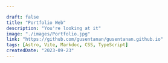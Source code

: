 ```yaml
---

draft: false
title: "Portfolio Web"
description: "You're looking at it"
image: "./images/Portfolio.jpg"
link: "https://github.com/gusentanan/gusentanan.github.io"
tags: [Astro, Vite, Markdoc, CSS, TypeScript]
createdDate: "2023-09-23"
---
```

